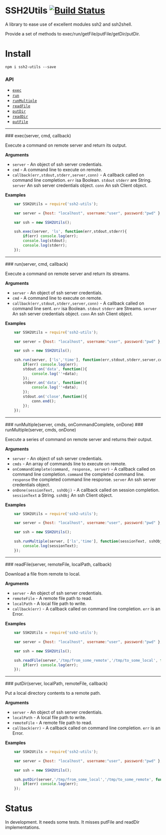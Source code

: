 # SSH2Utils [![Build Status](https://travis-ci.org/maboiteaspam/ssh2-utils.svg?branch=master)](https://travis-ci.org/maboiteaspam/ssh2-utils)

A library to ease use of excellent modules ssh2 and ssh2shell.

Provide a set of methods to exec/run/getFile/putFile/getDir/putDir.

# Install

```npm i ssh2-utils --save```


### API

* [`exec`](#exec)
* [`run`](#run)
* [`runMultiple`](#runMultiple)
* [`readFile`](#readFile)
* [`putDir`](#putDir)
* [`readDir`](#readDir)
* [`putFile`](#putFile)

---------------------------------------

<a name="exec" />
### exec(server, cmd, callback)

Execute a command on remote server and return its output.

__Arguments__

* `server` - An object of ssh server credentials.
* `cmd` - A command line to execute on remote.
* `callback(err,stdout,stderr,server,conn)` - A callback called on command line completion. 
    `err` isa Boolean.
    `stdout` `stderr` are String.
    `server` An ssh server credentials object.
    `conn` An ssh Client object.

__Examples__

```js
    var SSH2Utils = require('ssh2-utils');
    
    var server = {host: "localhost", username:"user", password:"pwd" };
    
    var ssh = new SSH2Utils();
    
    ssh.exec(server, 'ls', function(err,stdout,stderr){
        if(err) console.log(err);
        console.log(stdout);
        console.log(stderr);
    });
```

---------------------------------------

<a name="run" />
### run(server, cmd, callback)

Execute a command on remote server and return its streams.

__Arguments__

* `server` - An object of ssh server credentials.
* `cmd` - A command line to execute on remote.
* `callback(err,stdout,stderr,server,conn)` - A callback called on command line sent. 
    `err` isa Boolean.
    `stdout` `stderr` are Streams.
    `server` An ssh server credentials object.
    `conn` An ssh Client object.

__Examples__

```js
    var SSH2Utils = require('ssh2-utils');
    
    var server = {host: "localhost", username:"user", password:"pwd" };
    
    var ssh = new SSH2Utils();
    
    ssh.run(server, ['ls','time'], function(err,stdout,stderr,server,conn){
        if(err) console.log(err);
        stdout.on('data', function(){
            console.log(''+data);
        });
        stderr.on('data', function(){
            console.log(''+data);
        });
        stdout.on('close',function(){
            conn.end();
        });
    });
```

---------------------------------------

<a name="runMultiple" />
### runMultiple(server, cmds, onCommandComplete, onDone)
### runMultiple(server, cmds, onDone)

Execute a series of command on remote server and returns their output.

__Arguments__

* `server` - An object of ssh server credentials.
* `cmds` - An array of commands line to execute on remote.
* `onCommandComplete(command, response, server)` - A callback called on command line completion. 
    `command` the completed command line.
    `response` the completed command line response.
    `server` An ssh server credentials object.
* `onDone(sessionText, sshObj)` - A callback called on session completion. 
    `sessionText` a String.
    `sshObj` An ssh Client object.

__Examples__

```js
    var SSH2Utils = require('ssh2-utils');
    
    var server = {host: "localhost", username:"user", password:"pwd" };
    
    var ssh = new SSH2Utils();
    
    ssh.runMultiple(server, ['ls','time'], function(sessionText, sshObj){
        console.log(sessionText);
    });
```

---------------------------------------

<a name="readFile" />
### readFile(server, remoteFile, localPath, callback)

Download a file from remote to local.

__Arguments__

* `server` - An object of ssh server credentials.
* `remoteFile` - A remote file path to read.
* `localPath` - A local file path to write.
* `callback(err)` - A callback called on command line completion. 
    `err` is an Error.

__Examples__

```js
    var SSH2Utils = require('ssh2-utils');
    
    var server = {host: "localhost", username:"user", password:"pwd" };
    
    var ssh = new SSH2Utils();
        
    ssh.readFile(server,'/tmp/from_some_remote','/tmp/to_some_local', function(err){
        if(err) console.log(err);
    });
```

---------------------------------------

<a name="putDir" />
### putDir(server, localPath, remoteFile, callback)

Put a local directory contents to a remote path.

__Arguments__

* `server` - An object of ssh server credentials.
* `localPath` - A local file path to write.
* `remoteFile` - A remote file path to read.
* `callback(err)` - A callback called on command line completion. 
    `err` is an Error.

__Examples__

```js
    var SSH2Utils = require('ssh2-utils');
    
    var server = {host: "localhost", username:"user", password:"pwd" };
    
    var ssh = new SSH2Utils();
        
    ssh.putDir(server,'/tmp/from_some_local','/tmp/to_some_remote', function(err){
        if(err) console.log(err);
    });
```

# Status

In development. It needs some tests. It misses putFile and readDir implementations.
